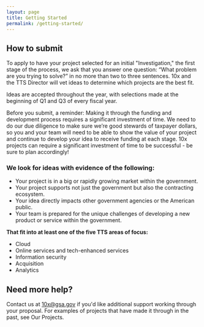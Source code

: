 ```yaml
---
layout: page
title: Getting Started
permalink: /getting-started/
---
```


## How to submit

To apply to have your project selected for an initial "Investigation," the first stage of the process, we ask that you answer one question: “What problem are you trying to solve?” in no more than two to three sentences. 10x and the TTS Director will vet ideas to determine which projects are the best fit.

Ideas are accepted throughout the year, with selections made at the beginning of Q1 and Q3 of every fiscal year.

Before you submit, a reminder: Making it through the funding and development process requires a significant investment of time. We need to do our due diligence to make sure we’re good stewards of taxpayer dollars, so you and your team will need to be able to show the value of your project and continue to develop your idea to receive funding at each stage. 10x projects can require a significant investment of time to be successful - be sure to plan accordingly!

### We look for ideas with evidence of the following:

- Your project is in a big or rapidly growing market within the government.
- Your project supports not just the government but also the contracting ecosystem.
- Your idea directly impacts other government agencies or the American public.
- Your team is prepared for the unique challenges of developing a new product or service within the government.

**That fit into at least one of the five TTS areas of focus:**

- Cloud
- Online services and tech-enhanced services
- Information security
- Acquisition
- Analytics

## Need more help?

Contact us at 10x@gsa.gov if you'd like additional support working through your proposal. For examples of projects that have made it through in the past, see Our Projects.
